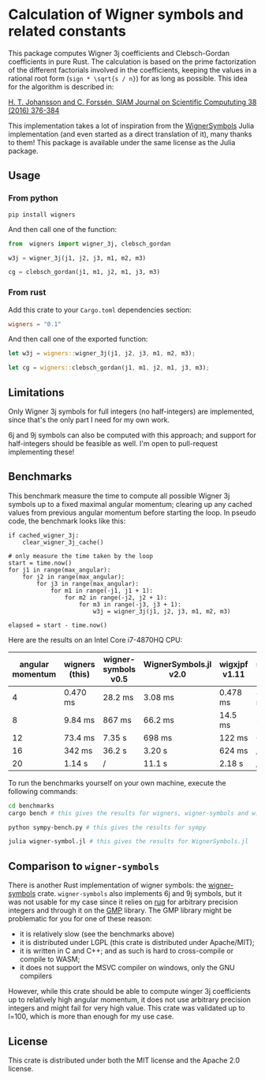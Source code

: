 # Calculation of Wigner symbols and related constants

This package computes Wigner 3j coefficients and Clebsch-Gordan coefficients in
pure Rust. The calculation is based on the prime factorization of the different
factorials involved in the coefficients, keeping the values in a rational root
form (`sign * \sqrt{s / n}`) for as long as possible. This idea for the
algorithm is described in:

[H. T. Johansson and C. Forssén, SIAM Journal on Scientific Compututing 38 (2016) 376-384](https://doi.org/10.1137/15M1021908)

This implementation takes a lot of inspiration from the
[WignerSymbols](https://github.com/Jutho/WignerSymbols.jl/) Julia implementation
(and even started as a direct translation of it), many thanks to them! This
package is available under the same license as the Julia package.

## Usage

### From python

```
pip install wigners
```

And then call one of the function:

```py
from  wigners import wigner_3j, clebsch_gordan

w3j = wigner_3j(j1, j2, j3, m1, m2, m3)

cg = clebsch_gordan(j1, m1, j2, m1, j3, m3)
```

### From rust

Add this crate to your `Cargo.toml` dependencies section:

```toml
wigners = "0.1"
```

And then call one of the exported function:

```rust
let w3j = wigners::wigner_3j(j1, j2, j3, m1, m2, m3);

let cg = wigners::clebsch_gordan(j1, m1, j2, m1, j3, m3);
```

## Limitations

Only Wigner 3j symbols for full integers (no half-integers) are implemented,
since that's the only part I need for my own work.

6j and 9j symbols can also be computed with this approach; and support for
half-integers should be feasible as well. I'm open to pull-request implementing
these!

## Benchmarks

This benchmark measure the time to compute all possible Wigner 3j symbols up to
a fixed maximal angular momentum; clearing up any cached values from previous
angular momentum before starting the loop. In pseudo code, the benchmark looks
like this:

```
if cached_wigner_3j:
    clear_wigner_3j_cache()

# only measure the time taken by the loop
start = time.now()
for j1 in range(max_angular):
    for j2 in range(max_angular):
        for j3 in range(max_angular):
            for m1 in range(-j1, j1 + 1):
                for m2 in range(-j2, j2 + 1):
                    for m3 in range(-j3, j3 + 1):
                        w3j = wigner_3j(j1, j2, j3, m1, m2, m3)

elapsed = start - time.now()
```

Here are the results on an Intel Core i7-4870HQ CPU:

| angular momentum | wigners (this) | wigner-symbols v0.5 | WignerSymbols.jl v2.0 | wigxjpf v1.11 | sympy v1.9 |
|------------------|----------------|---------------------|-----------------------|---------------|------------|
| 4                | 0.470 ms       | 28.2 ms             | 3.08 ms               | 0.478 ms      | 83.8 ms    |
| 8                | 9.84 ms        | 867 ms              | 66.2 ms               | 14.5 ms       | 3.50 s     |
| 12               | 73.4 ms        | 7.35 s              | 698 ms                | 122 ms        | 64.2 s     |
| 16               | 342 ms         | 36.2 s              | 3.20 s                | 624 ms        |    /       |
| 20               | 1.14 s         |   /                 | 11.1 s                | 2.18 s        |    /       |

To run the benchmarks yourself on your own machine, execute the following commands:

```bash
cd benchmarks
cargo bench # this gives the results for wigners, wigner-symbols and wigxjpf

python sympy-bench.py # this gives the results for sympy

julia wigner-symbol.jl # this gives the results for WignerSymbols.jl
```

## Comparison to `wigner-symbols`

There is another Rust implementation of wigner symbols: the
[wigner-symbols](https://github.com/Rufflewind/wigner-symbols-rs) crate.
`wigner-symbols` also implements 6j and 9j symbols, but it was not usable for my
case since it relies on [rug](https://crates.io/crates/rug) for arbitrary
precision integers and through it on the [GMP](https://gmplib.org/) library. The
GMP library might be problematic for you for one of these reason:
- it is relatively slow (see the benchmarks above)
- it is distributed under LGPL (this crate is distributed under Apache/MIT);
- it is written in C and C++; and as such is hard to cross-compile or compile to WASM;
- it does not support the MSVC compiler on windows, only the GNU compilers

However, while this crate should be able to compute winger 3j coefficients up to
relatively high angular momentum, it does not use arbitrary precision integers
and might fail for very high value. This crate was validated up to l=100, which
is more than enough for my use case.

## License

This crate is distributed under both the MIT license and the Apache 2.0 license.
